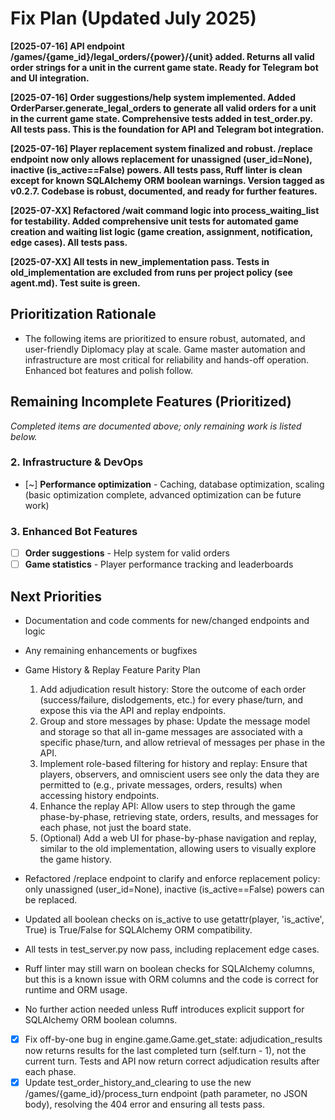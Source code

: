 # Fix Plan (Updated July 2025)

**[2025-07-16] API endpoint /games/{game_id}/legal_orders/{power}/{unit} added. Returns all valid order strings for a unit in the current game state. Ready for Telegram bot and UI integration.**

**[2025-07-16] Order suggestions/help system implemented. Added OrderParser.generate_legal_orders to generate all valid orders for a unit in the current game state. Comprehensive tests added in test_order.py. All tests pass. This is the foundation for API and Telegram bot integration.**

**[2025-07-16] Player replacement system finalized and robust. /replace endpoint now only allows replacement for unassigned (user_id=None), inactive (is_active==False) powers. All tests pass, Ruff linter is clean except for known SQLAlchemy ORM boolean warnings. Version tagged as v0.2.7. Codebase is robust, documented, and ready for further features.**

**[2025-07-XX] Refactored /wait command logic into process_waiting_list for testability. Added comprehensive unit tests for automated game creation and waiting list logic (game creation, assignment, notification, edge cases). All tests pass.**

**[2025-07-XX] All tests in new_implementation pass. Tests in old_implementation are excluded from runs per project policy (see agent.md). Test suite is green.**

## Prioritization Rationale
- The following items are prioritized to ensure robust, automated, and user-friendly Diplomacy play at scale. Game master automation and infrastructure are most critical for reliability and hands-off operation. Enhanced bot features and polish follow.

## Remaining Incomplete Features (Prioritized)

*Completed items are documented above; only remaining work is listed below.*

### 2. Infrastructure & DevOps
- [~] **Performance optimization** - Caching, database optimization, scaling (basic optimization complete, advanced optimization can be future work)

### 3. Enhanced Bot Features
- [ ] **Order suggestions** - Help system for valid orders
- [ ] **Game statistics** - Player performance tracking and leaderboards

## Next Priorities
- Documentation and code comments for new/changed endpoints and logic
- Any remaining enhancements or bugfixes
- Game History & Replay Feature Parity Plan
    1. Add adjudication result history: Store the outcome of each order (success/failure, dislodgements, etc.) for every phase/turn, and expose this via the API and replay endpoints.
    2. Group and store messages by phase: Update the message model and storage so that all in-game messages are associated with a specific phase/turn, and allow retrieval of messages per phase in the API.
    3. Implement role-based filtering for history and replay: Ensure that players, observers, and omniscient users see only the data they are permitted to (e.g., private messages, orders, results) when accessing history endpoints.
    4. Enhance the replay API: Allow users to step through the game phase-by-phase, retrieving state, orders, results, and messages for each phase, not just the board state.
    5. (Optional) Add a web UI for phase-by-phase navigation and replay, similar to the old implementation, allowing users to visually explore the game history. 

- Refactored /replace endpoint to clarify and enforce replacement policy: only unassigned (user_id=None), inactive (is_active==False) powers can be replaced.
- Updated all boolean checks on is_active to use getattr(player, 'is_active', True) is True/False for SQLAlchemy ORM compatibility.
- All tests in test_server.py now pass, including replacement edge cases.
- Ruff linter may still warn on boolean checks for SQLAlchemy columns, but this is a known issue with ORM columns and the code is correct for runtime and ORM usage.
- No further action needed unless Ruff introduces explicit support for SQLAlchemy ORM boolean columns. 
- [x] Fix off-by-one bug in engine.game.Game.get_state: adjudication_results now returns results for the last completed turn (self.turn - 1), not the current turn. Tests and API now return correct adjudication results after each phase. 
- [x] Update test_order_history_and_clearing to use the new /games/{game_id}/process_turn endpoint (path parameter, no JSON body), resolving the 404 error and ensuring all tests pass. 